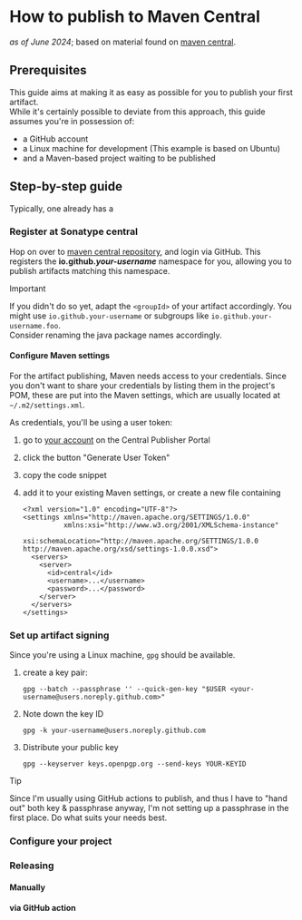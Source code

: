 # How to publish to Maven Central
_as of June 2024_; based on material found on [maven central](https://central.sonatype.org/register/central-portal/).

## Prerequisites
This guide aims at making it as easy as possible for you to publish your first artifact.  
While it's certainly possible to deviate from this approach, this guide assumes you're in possession of: 
* a GitHub account
* a Linux machine for development (This example is based on Ubuntu)
* and a Maven-based project waiting to be published

## Step-by-step guide
Typically, one already has a
### Register at Sonatype central
Hop on over to [maven central repository](https://central.sonatype.com/api/auth/login), and login via GitHub.
This registers the **io.github._your-username_** namespace for you,
allowing you to publish artifacts matching this namespace.

> [!IMPORTANT]  
> If you didn't do so yet, adapt the `<groupId>` of your artifact accordingly.
> You might use `io.github.your-username` or subgroups like `io.github.your-username.foo`.  
> Consider renaming the java package names accordingly.

#### Configure Maven settings
For the artifact publishing, Maven needs access to your credentials.
Since you don't want to share your credentials by listing them in the project's POM,
these are put into the Maven settings, which are usually located at `~/.m2/settings.xml`.

As credentials, you'll be using a user token:
1. go to [your account](https://central.sonatype.com/account) on the Central Publisher Portal
1. click the button "Generate User Token"
1. copy the code snippet
1. add it to your existing Maven settings, or create a new file containing
    
       <?xml version="1.0" encoding="UTF-8"?>
       <settings xmlns="http://maven.apache.org/SETTINGS/1.0.0"
                 xmlns:xsi="http://www.w3.org/2001/XMLSchema-instance"
                 xsi:schemaLocation="http://maven.apache.org/SETTINGS/1.0.0 http://maven.apache.org/xsd/settings-1.0.0.xsd">
         <servers>
           <server>
             <id>central</id>
             <username>...</username>
             <password>...</password>
           </server>
         </servers>
       </settings>

### Set up artifact signing
Since you're using a Linux machine, `gpg` should be available.

1. create a key pair:

       gpg --batch --passphrase '' --quick-gen-key "$USER <your-username@users.noreply.github.com>"
1. Note down the key ID

       gpg -k your-username@users.noreply.github.com
1. Distribute your public key

       gpg --keyserver keys.openpgp.org --send-keys YOUR-KEYID

> [!TIP]
> Since I'm usually using GitHub actions to publish, and thus I have to "hand out" both key & passphrase anyway,
> I'm not setting up a passphrase in the first place. Do what suits your needs best.

### Configure your project
### Releasing
#### Manually
#### via GitHub action
